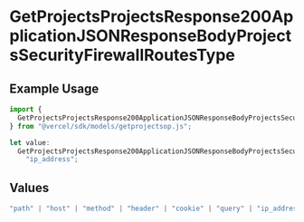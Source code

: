 # GetProjectsProjectsResponse200ApplicationJSONResponseBodyProjectsSecurityFirewallRoutesType

## Example Usage

```typescript
import {
  GetProjectsProjectsResponse200ApplicationJSONResponseBodyProjectsSecurityFirewallRoutesType,
} from "@vercel/sdk/models/getprojectsop.js";

let value:
  GetProjectsProjectsResponse200ApplicationJSONResponseBodyProjectsSecurityFirewallRoutesType =
    "ip_address";
```

## Values

```typescript
"path" | "host" | "method" | "header" | "cookie" | "query" | "ip_address" | "protocol" | "scheme" | "environment" | "region" | "initial_request_path"
```